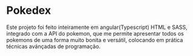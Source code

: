 # Pokedex
Este projeto foi feito inteiramente em angular(Typescript) HTML e SASS, integrado com a API do pokemon, que me permite apresentar todos os pokemons de uma forma muito bonita e versátil, colocando em prática técnicas avánçadas de programação.
